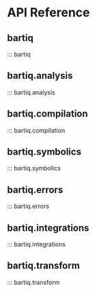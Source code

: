 # API Reference

## bartiq

::: bartiq

## bartiq.analysis

::: bartiq.analysis

## bartiq.compilation

::: bartiq.compilation

## bartiq.symbolics

::: bartiq.symbolics

## bartiq.errors

::: bartiq.errors

## bartiq.integrations

::: bartiq.integrations

## bartiq.transform

::: bartiq.transform
